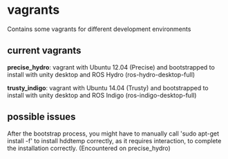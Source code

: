 # vagrants
Contains some vagrants for different development environments

## current vagrants
**precise_hydro**: vagrant with Ubuntu 12.04 (Precise) and bootstrapped to install with unity desktop and ROS Hydro (ros-hydro-desktop-full)

**trusty_indigo**: vagrant with Ubuntu 14.04 (Trusty) and bootstrapped to install with unity desktop and ROS Indigo (ros-indigo-desktop-full)

## possible issues
After the bootstrap process, you might have to manually call 'sudo apt-get install -f' to install hddtemp correctly, as it requires interaction, to complete the installation correctly. (Encountered on precise_hydro)
